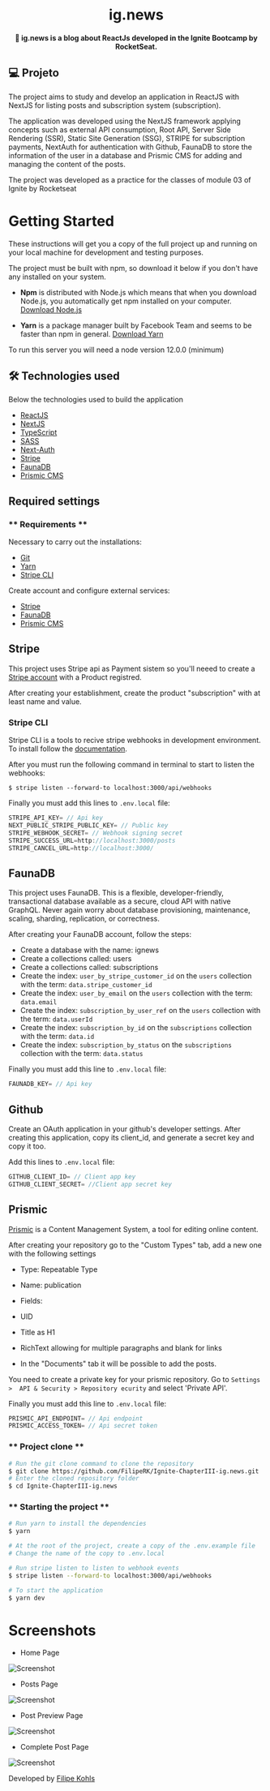 <h1 align="center">
    ig.news
</h1>

<h4 align="center">
  🚀 ig.news is a blog about ReactJs developed in the Ignite Bootcamp by RocketSeat.
</h4>

## 💻 Projeto

The project aims to study and develop an application in ReactJS with NextJS for listing posts and subscription system (subscription).

The application was developed using the NextJS framework applying concepts such as external API consumption, Root API, Server Side Rendering (SSR), Static Site Generation (SSG), STRIPE for subscription payments, NextAuth for authentication with Github, FaunaDB to store the information of the user in a database and Prismic CMS for adding and managing the content of the posts.

The project was developed as a practice for the classes of module 03 of Ignite by Rocketseat

# Getting Started 

These instructions will get you a copy of the full project up and running on your local machine for development and testing purposes.

The project must be built with npm, so download it below if you don't have any installed on your system.

* **Npm** is distributed with Node.js which means that when you download Node.js, you automatically get npm installed on your computer. [Download Node.js](https://nodejs.org/en/download/)

* **Yarn** is a package manager built by Facebook Team and seems to be faster than npm in general. [Download Yarn](https://yarnpkg.com/en/docs/install)


To run this server you will need a node version 12.0.0 (minimum) 


## 🛠 Technologies used

Below the technologies used to build the application

- [ReactJS](https://reactjs.org/)
- [NextJS](https://nextjs.org/)
- [TypeScript](https://www.typescriptlang.org/)
- [SASS](https://sass-lang.com/)
- [Next-Auth](https://next-auth.js.org/)
- [Stripe](https://stripe.com/)
- [FaunaDB](https://fauna.com/)
- [Prismic CMS](https://prismic.io/)

## Required settings

### ** Requirements **

Necessary to carry out the installations:

- [Git](https://git-scm.com/)
- [Yarn](https://classic.yarnpkg.com)
- [Stripe CLI](https://stripe.com/docs/stripe-cli)

Create account and configure external services:

- [Stripe](https://stripe.com/)
- [FaunaDB](https://fauna.com/)
- [Prismic CMS](https://prismic.io/)

## Stripe

This project uses Stripe api as Payment sistem so you'll neeed to create a [Stripe account](https://stripe.com/br) with a Product registred.

After creating your establishment, create the product "subscription" with at least name and value.

### Stripe CLI

Stripe CLI is a tools to recive stripe webhooks in 
development environment. To install follow the [documentation](https://stripe.com/docs/stripe-cli).


After you must run the following command in terminal to start to listen the webhooks:

```
$ stripe listen --forward-to localhost:3000/api/webhooks
```

Finally you must add this lines to `.env.local` file:

```js
STRIPE_API_KEY= // Api key
NEXT_PUBLIC_STRIPE_PUBLIC_KEY= // Public key
STRIPE_WEBHOOK_SECRET= // Webhook signing secret
STRIPE_SUCCESS_URL=http://localhost:3000/posts
STRIPE_CANCEL_URL=http://localhost:3000/
```

## FaunaDB

This project uses FaunaDB. This is a flexible, developer-friendly, transactional database available as a secure, cloud API with native GraphQL. Never again worry about database provisioning, maintenance, scaling, sharding, replication, or correctness.

After creating your FaunaDB account, follow the steps:

* Create a database with the name: ignews
* Create a collections called: users
* Create a collections called: subscriptions
* Create the index: `user_by_stripe_customer_id` on the `users` collection with the term: `data.stripe_customer_id`
* Create the index: `user_by_email` on the `users` collection with the term: `data.email`
* Create the index: `subscription_by_user_ref` on the `users` collection with the term: `data.userId`
* Create the index: `subscription_by_id` on the `subscriptions` collection with the term: `data.id`
* Create the index: `subscription_by_status` on the `subscriptions` collection with the term: `data.status`

Finally you must add this line to `.env.local` file:

```js
FAUNADB_KEY= // Api key
```

## Github

Create an OAuth application in your github's developer settings. After creating this application, copy its client_id, and generate a secret key and copy it too.

Add this lines to `.env.local` file:

```js
GITHUB_CLIENT_ID= // Client app key
GITHUB_CLIENT_SECRET= //Client app secret key
```

## Prismic

[Prismic](https://prismic.io) is a Content Management System, a tool for editing online content.

After creating your repository go to the "Custom Types" tab, add a new one with the following settings

* Type: Repeatable Type

* Name: publication

* Fields:

* UID
* Title as H1
* RichText allowing for multiple paragraphs and blank for links
* In the "Documents" tab it will be possible to add the posts.

You need to create a private key for your prismic repository. Go to `Settings >  API & Security > Repository ecurity` and select 'Private API'.

Finally you must add this line to `.env.local` file:

```js
PRISMIC_API_ENDPOINT= // Api endpoint
PRISMIC_ACCESS_TOKEN= // Api secret token
```

### ** Project clone **

```bash
# Run the git clone command to clone the repository
$ git clone https://github.com/FilipeRK/Ignite-ChapterIII-ig.news.git
# Enter the cloned repository folder
$ cd Ignite-ChapterIII-ig.news
```

### ** Starting the project **

```bash
# Run yarn to install the dependencies
$ yarn

# At the root of the project, create a copy of the .env.example file
# Change the name of the copy to .env.local

# Run stripe listen to listen to webhook events
$ stripe listen --forward-to localhost:3000/api/webhooks 

# To start the application
$ yarn dev

```

# Screenshots 

* Home Page

![Screenshot](Home.PNG)

* Posts Page

![Screenshot](Posts.PNG)

* Post Preview Page

![Screenshot](PostPreview.PNG)

* Complete Post Page

![Screenshot](CompletePostPage.PNG)

<p >Developed by <a href="https://github.com/FilipeRK">Filipe Kohls </a>
